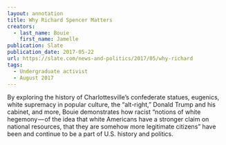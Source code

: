```yaml
---
layout: annotation
title: Why Richard Spencer Matters
creators:
  - last_name: Bouie
    first_name: Jamelle
publication: Slate
publication_date: 2017-05-22
url: https://slate.com/news-and-politics/2017/05/why-richard
tags:
  - Undergraduate activist
  - August 2017
---
```


By exploring the history of Charlottesville’s confederate statues, eugenics, white supremacy in popular culture, the “alt-right,” Donald Trump and his cabinet, and more, Bouie demonstrates how racist “notions of white hegemony — of the idea that white Americans have a stronger claim on national resources, that they are somehow more legitimate citizens” have been and continue to be a part of U.S. history and politics.
